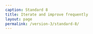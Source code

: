 ```yaml
---
caption: Standard 8
title: Iterate and improve frequently
layout: page
permalink: /version-3/standard-8/
---
```

